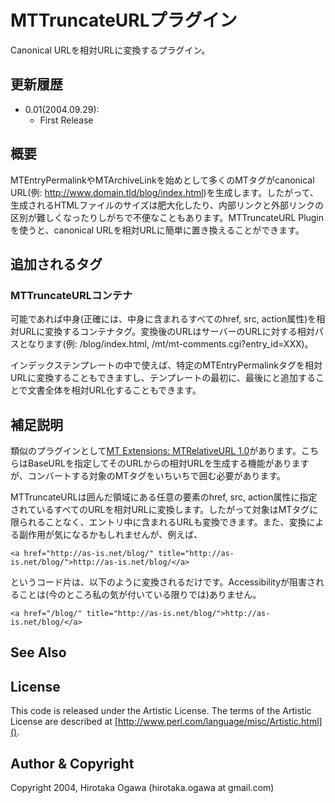 # MTTruncateURLプラグイン

Canonical URLを相対URLに変換するプラグイン。

## 更新履歴

 * 0.01(2004.09.29):
   * First Release

## 概要

MTEntryPermalinkやMTArchiveLinkを始めとして多くのMTタグがcanonical URL(例: http://www.domain.tld/blog/index.html)を生成します。したがって、生成されるHTMLファイルのサイズは肥大化したり、内部リンクと外部リンクの区別が難しくなったりしがちで不便なこともあります。MTTruncateURL Pluginを使うと、canonical URLを相対URLに簡単に置き換えることができます。

## 追加されるタグ

### MTTruncateURLコンテナ

可能であれば中身(正確には、中身に含まれるすべてのhref, src, action属性)を相対URLに変換するコンテナタグ。変換後のURLはサーバーのURLに対する相対パスとなります(例: /blog/index.html, /mt/mt-comments.cgi?entry_id=XXX)。

インデックステンプレートの中で使えば、特定のMTEntryPermalinkタグを相対URLに変換することもできますし、テンプレートの最初に<MTTruncateURL>、最後に</MTTruncateURL>と追加することで文書全体を相対URL化することもできます。

## 補足説明

類似のプラグインとして[MT Extensions: MTRelativeURL 1.0](http://www.nonplus.net/software/mt/MTRelativeURL.htm)があります。こちらはBaseURLを指定してそのURLからの相対URLを生成する機能がありますが、コンバートする対象のMTタグをいちいち<MTRelativeURL></MTRelativeURL>で囲む必要があります。

MTTruncateURLは囲んだ領域にある任意の要素のhref, src, action属性に指定されているすべてのURLを相対URLに変換します。したがって対象はMTタグに限られることなく、エントリ中に含まれるURLも変換できます。また、変換による副作用が気になるかもしれませんが、例えば、

    <a href="http://as-is.net/blog/" title="http://as-is.net/blog/">http://as-is.net/blog/</a>

というコード片は、以下のように変換されるだけです。Accessibilityが阻害されることは(今のところ私の気が付いている限りでは)ありません。

    <a href="/blog/" title="http://as-is.net/blog/">http://as-is.net/blog/</a>

## See Also

## License

This code is released under the Artistic License. The terms of the Artistic License are described at [http://www.perl.com/language/misc/Artistic.html]().

## Author & Copyright

Copyright 2004, Hirotaka Ogawa (hirotaka.ogawa at gmail.com)
